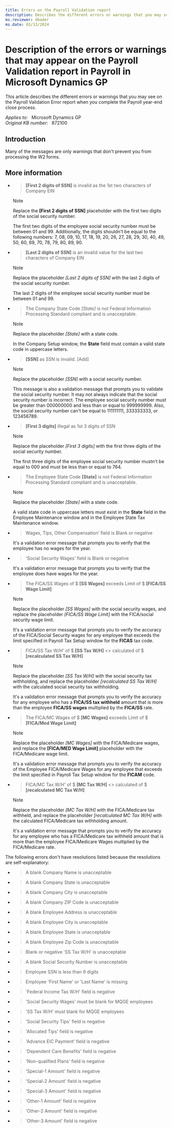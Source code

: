 ```yaml
---
title: Errors on the Payroll Validation report
description: Describes the different errors or warnings that you may see on the Payroll Validation Error report when you complete the Payroll year-end close process in Microsoft Dynamics GP.
ms.reviewer: dbader
ms.date: 03/13/2024
---
```

# Description of the errors or warnings that may appear on the Payroll Validation report in Payroll in Microsoft Dynamics GP

This article describes the different errors or warnings that you may see on the Payroll Validation Error report when you complete the Payroll year-end close process.

_Applies to:_ &nbsp; Microsoft Dynamics GP  
_Original KB number:_ &nbsp; 872100

## Introduction

Many of the messages are only warnings that don't prevent you from processing the W2 forms.

## More information

- > **[First 2 digits of SSN]** is invalid as the 1st two characters of Company EIN

    > [!NOTE]
    > Replace the **[First 2 digits of SSN]** placeholder with the first two digits of the social security number.

    The first two digits of the employee social security number must be between 01 and 99. Additionally, the digits shouldn't be equal to the following numbers: 7, 08, 09, 10, 17, 18, 19, 20, 26, 27, 28, 29, 30, 40, 49, 50, 60, 69, 70, 78, 79, 80, 89, 90.

- > **[Last 2 digits of SSN]** is an invalid value for the last two characters of Company EIN

    > [!NOTE]
    > Replace the placeholder *[Last 2 digits of SSN]* with the last 2 digits of the social security number.

    The last 2 digits of the employee social security number must be between 01 and 99.

- > The Company State Code *[State]* is not Federal Information Processing Standard compliant and is unacceptable.

    > [!NOTE]
    > Replace the placeholder *[State]* with a state code.

    In the Company Setup window, the **State** field must contain a valid state code in uppercase letters.

- > **[SSN]** as SSN is invalid. [Add]

    > [!NOTE]
    > Replace the placeholder *[SSN]* with a social security number.

    This message is also a validation message that prompts you to validate the social security number. It may not always indicate that the social security number is incorrect. The employee social security number must be greater than 000000000 and less than or equal to 999999999. Also, the social security number can't be equal to 111111111, 333333333, or 123456789.

- > **[First 3 digits]** illegal as 1st 3 digits of SSN

    > [!NOTE]
    > Replace the placeholder *[First 3 digits]* with the first three digits of the social security number.

    The first three digits of the employee social security number mustn't be equal to 000 and must be less than or equal to 764.

- > The Employee State Code **[State]** is not Federal Information Processing Standard compliant and is unacceptable.

    > [!NOTE]
    > Replace the placeholder *[State]* with a state code.

    A valid state code in uppercase letters must exist in the **State** field in the Employee Maintenance window and in the Employee State Tax Maintenance window.

- > Wages, Tips, Other Compensation' field is Blank or negative

    It's a validation error message that prompts you to verify that the employee has no wages for the year.

- > 'Social Security Wages' field is Blank or negative

    It's a validation error message that prompts you to verify that the employee does have wages for the year.

- > The FICA/SS Wages of $ **[SS Wages]** exceeds Limit of $ **[FICA/SS Wage Limit]**  

    > [!NOTE]
    > Replace the placeholder *[SS Wages]* with the social security wages, and replace the placeholder *[FICA/SS Wage Limit]* with the FICA/social security wage limit.

    It's a validation error message that prompts you to verify the accuracy of the FICA/Social Security wages for any employee that exceeds the limit specified in Payroll Tax Setup window for the **FICAS** tax code.

- > FICA/SS Tax W/H' of $ **[SS Tax W/H]** <> calculated of $ **[recalculated SS Tax W/H]**

    > [!NOTE]
    > Replace the placeholder *[SS Tax W/H]* with the social security tax withholding, and replace the placeholder *[recalculated SS Tax W/H]* with the calculated social security tax withholding.

    It's a validation error message that prompts you to verify the accuracy for any employee who has a **FICA/SS tax withheld** amount that is more than the employee **FICA/SS wages** multiplied by the **FICA/SS** rate.

- > The FICA/MC Wages of $ **[MC Wages]** exceeds Limit of $ **[FICA/Med Wage Limit]**  

    > [!NOTE]
    > Replace the placeholder *[MC Wages]* with the FICA/Medicare wages, and replace the **[FICA/MED Wage Limit]** placeholder with the FICA/Medicare wage limit.

    It's a validation error message that prompts you to verify the accuracy of the Employee FICA/Medicare Wages for any employee that exceeds the limit specified in Payroll Tax Setup window for the **FICAM** code.

- > FICA/MC Tax W/H' of $ **[MC Tax W/H]** <> calculated of $ **[recalculated MC Tax W/H]**  

    > [!NOTE]
    > Replace the placeholder *[MC Tax W/H]* with the FICA/Medicare tax withheld, and replace the placeholder *[recalculated MC Tax W/H]* with the calculated FICA/Medicare tax withholding amount.

    It's a validation error message that prompts you to verify the accuracy for any employee who has a FICA/Medicare tax withheld amount that is more than the employee FICA/Medicare Wages multiplied by the FICA/Medicare rate.

The following errors don't have resolutions listed because the resolutions are self-explanatory:

- > A blank Company Name is unacceptable

- > A blank Company State is unacceptable

- > A blank Company City is unacceptable

- > A blank Company ZIP Code is unacceptable

- > A blank Employee Address is unacceptable

- > A blank Employee City is unacceptable

- > A blank Employee State is unacceptable

- > A blank Employee Zip Code is unacceptable

- > Blank or negative 'SS Tax W/H' is unacceptable

- > A blank Social Security Number is unacceptable

- > Employee SSN is less than 9 digits

- > Employee 'First Name' or 'Last Name' is missing

- > 'Federal Income Tax W/H' field is negative

- > 'Social Security Wages' must be blank for MQGE employees

- > 'SS Tax W/H' must blank for MQGE employees

- > 'Social Security Tips' field is negative

- > 'Allocated Tips' field is negative

- > 'Advance EIC Payment' field is negative

- > 'Dependent Care Benefits' field is negative

- > 'Non-qualified Plans' field is negative

- > 'Special-1 Amount' field is negative

- > 'Special-2 Amount' field is negative

- > 'Special-3 Amount' field is negative

- > 'Other-1 Amount' field is negative

- > 'Other-2 Amount' field is negative

- > 'Other-3 Amount' field is negative
